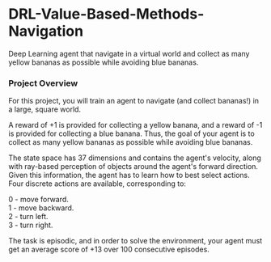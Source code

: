 # DRL-Value-Based-Methods-Navigation
Deep Learning agent that navigate in a virtual world and collect as many yellow bananas as possible while avoiding blue bananas.


### Project Overview  
For this project, you will train an agent to navigate (and collect bananas!) in a large, square world.

A reward of +1 is provided for collecting a yellow banana, and a reward of -1 is provided for collecting a blue banana. Thus, the goal of your agent is to collect as many yellow bananas as possible while avoiding blue bananas.

The state space has 37 dimensions and contains the agent's velocity, along with ray-based perception of objects around the agent's forward direction. Given this information, the agent has to learn how to best select actions. Four discrete actions are available, corresponding to:  

0 - move forward.  
1 - move backward.  
2 - turn left.  
3 - turn right.  

The task is episodic, and in order to solve the environment, your agent must get an average score of +13 over 100 consecutive episodes.
